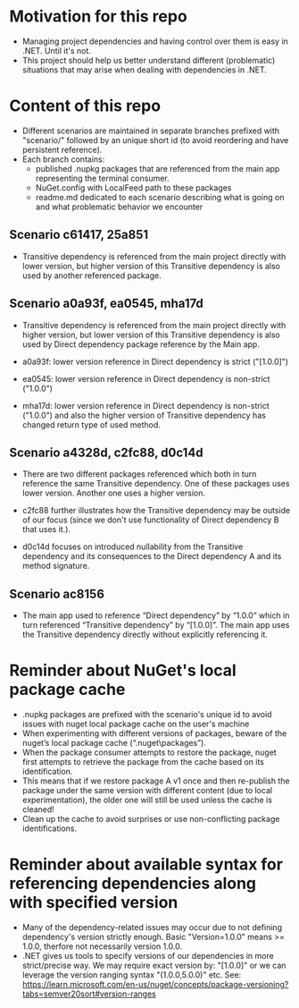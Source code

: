 # Motivation for this repo

- Managing project dependencies and having control over them is easy in .NET. Until it's not.
- This project should help us better understand different (problematic) situations that may arise when dealing with dependencies in .NET.

# Content of this repo

- Different scenarios are maintained in separate branches prefixed with "scenario/" followed by an unique short id (to avoid reordering and have persistent reference).
- Each branch contains:
    - published .nupkg packages that are referenced from the main app representing the terminal consumer.
    - NuGet.config with LocalFeed path to these packages
    - readme.md dedicated to each scenario describing what is going on and what problematic behavior we encounter

## Scenario c61417, 25a851

- Transitive dependency is referenced from the main project directly with lower version, but higher version of this Transitive dependency is also used by another referenced package.

## Scenario a0a93f, ea0545, mha17d

- Transitive dependency is referenced from the main project directly with higher version, but lower version of this Transitive dependency is also used by Direct dependency package reference by the Main app.

- a0a93f: lower version reference in Direct dependency is strict ("[1.0.0]")

- ea0545: lower version reference in Direct dependency is non-strict ("1.0.0")

- mha17d: lower version reference in Direct dependency is non-strict ("1.0.0") and also the higher version of Transitive dependency has changed return type of used method.

## Scenario a4328d, c2fc88, d0c14d

- There are two different packages referenced which both in turn reference the same Transitive dependency. One of these packages uses lower version. Another one uses a higher version.

- c2fc88 further illustrates how the Transitive dependency may be outside of our focus (since we don't use functionality of Direct dependency B that uses it.).

- d0c14d focuses on introduced nullability from the Transitive dependency and its consequences to the Direct dependency A and its method signature.



## Scenario ac8156

- The main app used to reference “Direct dependency” by “1.0.0” which in turn referenced “Transitive dependency” by “[1.0.0]”. The main app uses the Transitive dependency directly without explicitly referencing it.



# Reminder about NuGet's local package cache

- .nupkg packages are prefixed with the scenario's unique id to avoid issues with nuget local package cache on the user's machine
- When experimenting with different versions of packages, beware of the nuget’s local package cache (“.nuget\packages”).
- When the package consumer attempts to restore the package, nuget first attempts to retrieve the package from the cache based on its identification. 
- This means that if we restore package A v1 once and then re-publish the package under the same version with different content (due to local experimentation), the older one will still be used unless the cache is cleaned! 
- Clean up the cache to avoid surprises or use non-conflicting package identifications. 

# Reminder about available syntax for referencing dependencies along with specified version

- Many of the dependency-related issues may occur due to not defining dependency's version strictly enough. Basic \"Version=1.0.0\" means >= 1.0.0, therfore not necessarily version 1.0.0.
- .NET gives us tools to specify versions of our dependencies in more strict/precise way. We may require exact version by: "[1.0.0]" or we can leverage the version ranging syntax "(1.0.0,5.0.0)" etc. See: https://learn.microsoft.com/en-us/nuget/concepts/package-versioning?tabs=semver20sort#version-ranges